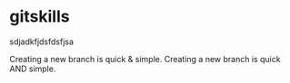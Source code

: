 # gitskills
sdjadkfjdsfdsfjsa

Creating a new branch is quick & simple.
Creating a new branch is quick AND simple.

